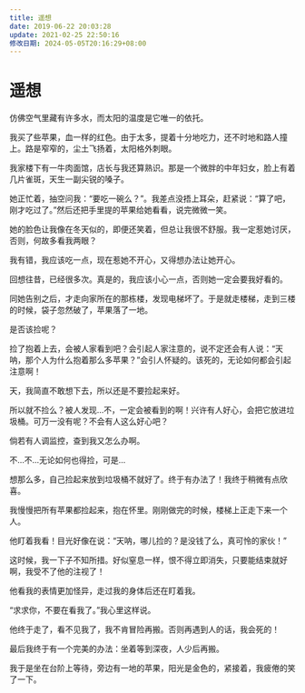 ```yaml
---
title: 遥想
date: 2019-06-22 20:03:28
update: 2021-02-25 22:50:16
修改日期: 2024-05-05T20:16:29+08:00
---
```


# 遥想

仿佛空气里藏有许多水，而太阳的温度是它唯一的依托。

我买了些苹果，血一样的红色。由于太多，提着十分地吃力，还不时地和路人撞上。路是窄窄的，尘土飞扬着，太阳格外刺眼。

我家楼下有一牛肉面馆，店长与我还算熟识。那是一个微胖的中年妇女，脸上有着几片雀斑，天生一副尖锐的嗓子。

她正忙着，抽空问我：“要吃一碗么？”。我差点没捂上耳朵，赶紧说：“算了吧，刚才吃过了。”然后还把手里提的苹果给她看看，说完微微一笑。

她的脸色让我像在冬天似的，即便还笑着，但总让我很不舒服。我一定惹她讨厌，否则，何故多看我两眼？

我有错，我应该吃一点，现在惹她不开心，又得想办法让她开心。

回想往昔，已经很多次。真是的，我应该小心一点，否则她一定会要我好看的。

同她告别之后，才走向家所在的那栋楼，发现电梯坏了。于是就走楼梯，走到三楼的时候，袋子忽然破了，苹果落了一地。

是否该捡呢？

捡了抱着上去，会被人家看到吧？会引起人家注意的，说不定还会有人说：“天呐，那个人为什么抱着那么多苹果？”会引人怀疑的。该死的，无论如何都会引起注意啊！

天，我简直不敢想下去，所以还是不要捡起来好。

所以就不捡么？被人发现…不，一定会被看到的啊！兴许有人好心，会把它放进垃圾桶。可万一没有呢？不会有人这么好心吧？

倘若有人调监控，查到我又怎么办啊。

不…不…无论如何也得捡，可是…

想那么多，自己捡起来放到垃圾桶不就好了。终于有办法了！我终于稍微有点欣喜。

我慢慢把所有苹果都捡起来，抱在怀里。刚刚做完的时候，楼梯上正走下来一个人。

他盯着我看！目光好像在说：“天呐，哪儿捡的？是没钱了么，真可怜的家伙！”

这时候，我一下子不知所措。好似窒息一样，恨不得立即消失，只要能结束就好啊，我受不了他的注视了！

他看我的表情更加怪异，走过我的身体后还在盯着我。

“求求你，不要在看我了。”我心里这样说。

他终于走了，看不见我了，我不肯冒险再搬。否则再遇到人的话，我会死的！

最后我终于有一个完美的办法：坐着等到深夜，人少后再搬。

我于是坐在台阶上等待，旁边有一地的苹果，阳光是金色的，紧接着，我疲倦的笑了一下。